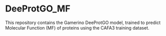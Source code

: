 # DeeProtGO_MF

This repository contains the Gamerino DeeProtGO model, trained to predict Molecular Function (MF) of proteins using the CAFA3 training dataset.
